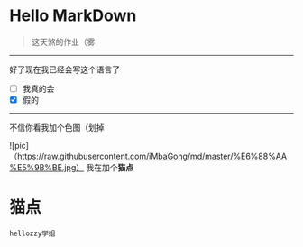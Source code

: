 # Hello MarkDown
>这天煞的作业（雾
---
好了现在我已经会写这个语言了
- [ ] 我真的会
- [x] 假的 

---
不信你看我加个色图（划掉


![pic]（https://raw.githubusercontent.com/iMbaGong/md/master/%E6%88%AA%E5%9B%BE.jpg）
我在加个**猫点**
<h1 id="user-content-锚点">猫点</h1>

`
hellozzy学姐
`

